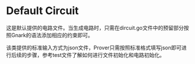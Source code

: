 # Default Circuit

这是默认提供的电路文件。当生成电路时，只需在dircuit.go文件中的预留部分按照Gnark的语法添加相应的约束即可。

该类提供的标准输入方式为json文件，Prover只需按照标准格式填写json即可进行后续的步骤，参考test文件了解如何进行文件初始化和电路初始化。